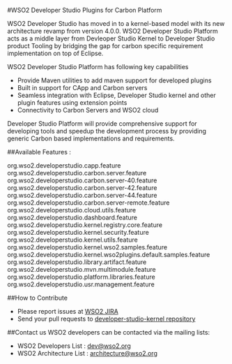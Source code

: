 #WSO2 Developer Studio Plugins for Carbon Platform

WSO2 Developer Studio has moved in to a kernel-based model with its new architecture revamp from version 4.0.0. WSO2 Developer Studio Platform acts as a middle layer from Devleoper Studio Kernel to Developer Studio product Tooling by bridging the gap for carbon specific requirement implementation on top of Eclipse.

WSO2 Developer Studio Platform has following key capabilities 

- Provide Maven utilities to add maven support for developed plugins 
- Built in support for CApp and Carbon servers 
- Seamless integration with Eclipse, Developer Studio kernel and other plugin features using extension points 
- Connectivity to Carbon Servers and WSO2 cloud

Developer Studio Platform will provide comprehensive support for developing tools and speedup the development process by providing generic Carbon based implementations and requirements.

##Available Features :

org.wso2.developerstudio.capp.feature
org.wso2.developerstudio.carbon.server.feature
org.wso2.developerstudio.carbon.server-40.feature
org.wso2.developerstudio.carbon.server-42.feature
org.wso2.developerstudio.carbon.server-44.feature
org.wso2.developerstudio.carbon.server-remote.feature
org.wso2.developerstudio.cloud.utils.feature
org.wso2.developerstudio.dashboard.feature
org.wso2.developerstudio.kernel.registry.core.feature
org.wso2.developerstudio.kernel.security.feature
org.wso2.developerstudio.kernel.utils.feature
org.wso2.developerstudio.kernel.wso2.samples.feature
org.wso2.developerstudio.kernel.wso2plugins.default.samples.feature
org.wso2.developerstudio.library.artifact.feature
org.wso2.developerstudio.mvn.multimodule.feature
org.wso2.developerstudio.platform.libraries.feature
org.wso2.developerstudio.usr.management.feature


##How to Contribute
* Please report issues at [WSO2 JIRA](https://wso2.org/jira/browse/TOOLS)
* Send your pull requests to [developer-studio-kernel repository](https://github.com/wso2/developer-studio/tree/master)

##Contact us
WSO2 developers can be contacted via the mailing lists:
* WSO2 Developers List : dev@wso2.org
* WSO2 Architecture List : architecture@wso2.org
